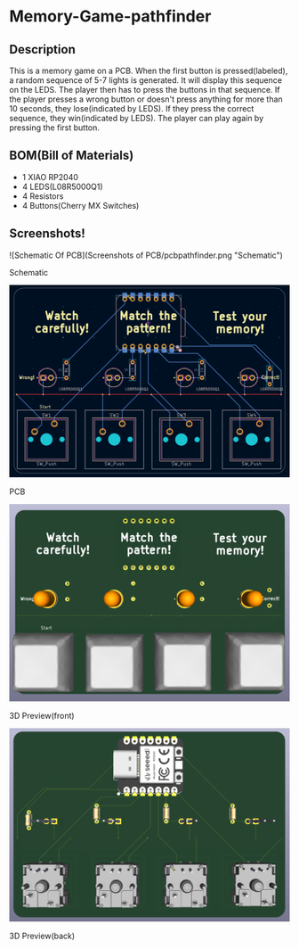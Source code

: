 # Memory-Game-pathfinder

## Description
This is a memory game on a PCB. When the first button is pressed(labeled), a random sequence of 5-7 lights is generated. It will display this sequence on the LEDS. The player then has to press the buttons in that sequence. If the player presses a wrong button or doesn't press anything for more than 10 seconds, they lose(indicated by LEDS). If they press the correct sequence, they win(indicated by LEDS). The player can play again by pressing the first button.

## BOM(Bill of Materials)
* 1 XIAO RP2040
* 4 LEDS(L08R5000Q1)
* 4 Resistors
* 4 Buttons(Cherry MX Switches)

## Screenshots!
![Schematic Of PCB](Screenshots of PCB/pcbpathfinder.png "Schematic")

Schematic



![PCB Of Project](pcbpathfinder.png "PCB")

PCB



![3D Preview Of PCB(front)](3dfrontpathfinder.png "3D Preview(front)")

3D Preview(front)



![3D Preview Of PCB(back)](3dbackpathfinder.png "3D Preview(back)")

3D Preview(back)
